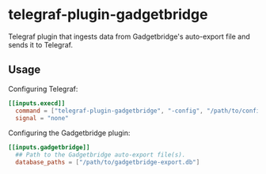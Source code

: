 # telegraf-plugin-gadgetbridge

Telegraf plugin that ingests data from Gadgetbridge's auto-export file and
sends it to Telegraf.

## Usage

Configuring Telegraf:

```toml
[[inputs.execd]]
  command = ["telegraf-plugin-gadgetbridge", "-config", "/path/to/config.toml"]
  signal = "none"
```

Configuring the Gadgetbridge plugin:

```toml
[[inputs.gadgetbridge]]
  ## Path to the Gadgetbridge auto-export file(s).
  database_paths = ["/path/to/gadgetbridge-export.db"]
```
